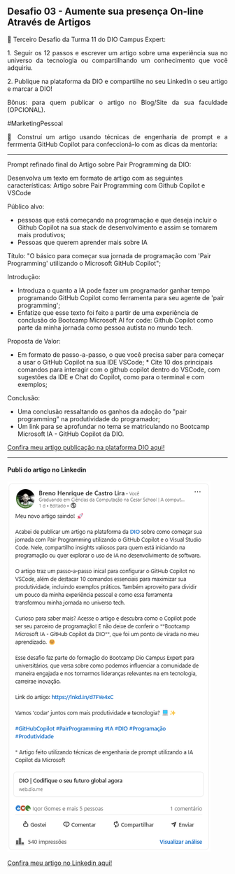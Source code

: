 ## Desafio 03 - Aumente sua presença On-line Através de Artigos

<p align="justify">📌 Terceiro Desafio da Turma 11 do DIO Campus Expert:</p>

<p align="justify">1. Seguir os 12 passos e escrever um artigo sobre uma experiência sua no universo da tecnologia ou compartilhando um conhecimento que você adquiriu.</p>

<p align="justify">2. Publique na plataforma da DIO e compartilhe no seu LinkedIn o seu artigo e marcar a DIO!</p>

<p align="justify">Bônus: para quem publicar o artigo no Blog/Site da sua faculdade (OPCIONAL).</p>

<p align="justify">#MarketingPessoal</p>

<p align="justify">📌 Construí um artigo  usando técnicas de engenharia de prompt e a ferrmenta GitHub Copilot para confeccioná-lo com as dicas da mentoria: </p>

---

<p align="justify">Prompt refinado final do Artigo sobre Pair Programming da DIO:

Desenvolva um texto em formato de artigo com as seguintes características: Artigo sobre Pair Programming com Github Copilot e VSCode

Público alvo: 
* pessoas que está começando na programação e que deseja incluir o Github Copilot na sua stack de desenvolvimento e assim se tornarem mais produtivos;
* Pessoas que querem aprender mais sobre IA 

Título: "O básico para começar sua jornada de programação com 'Pair Programming' utilizando o Microsoft GitHub Copilot";

Introdução:
* Introduza o quanto a IA pode fazer um programador ganhar tempo programando GitHub Copilot como ferramenta para seu agente de 'pair programming'; 
* Enfatize que esse texto foi feito a partir de uma experiência de conclusão do Bootcamp Microsoft AI for code: Github Copilot como parte da minha jornada como pessoa autista no mundo tech.

Proposta de Valor: 
* Em formato de passo-a-passo, o que você precisa saber para começar a usar o GitHub Copilot na sua IDE VSCode; * Cite 10 dos principais comandos para interagir com o github copilot dentro do VSCode, com sugestões da IDE e Chat do Copilot, como para o terminal e com exemplos; 

Conclusão:
* Uma conclusão ressaltando os ganhos da adoção do "pair programming" na produtividade do programador;
* Um link para se aprofundar no tema se matriculando no Bootcamp Microsoft IA - GitHub Copilot da DIO.
</p>

[Confira meu artigo publicação na plataforma DIO aqui!](https://www.dio.me/articles/github-copilot-passo-a-passo-para-iniciar-seu-agente-de-pair-programming-bf79c2a62079)

---
#### Publi do artigo no Linkedin

![Imagem ilustrativa](..\semana-04\publi-artigo-linkedin.png)

[Confira meu artigo no Linkedin aqui!](https://www.linkedin.com/posts/breno-henrique-de-castro-lira_dio-codifique-o-seu-futuro-global-agora-activity-7308128491122647041-H_Yb?utm_source=social_share_send&utm_medium=member_desktop_web&rcm=ACoAADY5BJsBbF82na_hMKbwZEPFHfMi0jYBY_w)